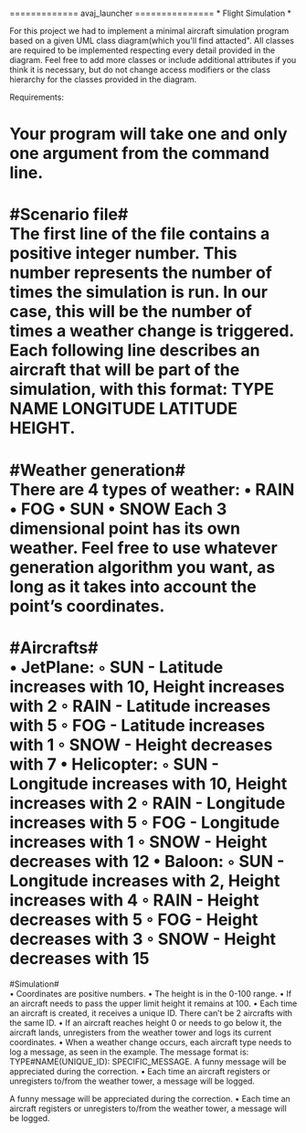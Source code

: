============= avaj_launcher ===============
          * Flight Simulation *


For this project we had to implement a minimal aircraft simulation program based on a given
UML class diagram(which you'll find attacted". All classes are required to be implemented 
respecting every detail provided in the diagram. Feel free to add more classes or include 
additional attributes if you think it is necessary, but do not change access modifiers or 
the class hierarchy for the classes provided in the diagram.

Requirements:

Your program will take one and only one argument from the command line.
=========================
#Scenario file#   
The first line of the file contains a positive integer number. This number represents the
number of times the simulation is run. In our case, this will be the number of times a
weather change is triggered.
Each following line describes an aircraft that will be part of the simulation, with this
format: TYPE NAME LONGITUDE LATITUDE HEIGHT.
=========================
#Weather generation#       
There are 4 types of weather:
• RAIN
• FOG
• SUN
• SNOW
Each 3 dimensional point has its own weather. Feel free to use whatever generation
algorithm you want, as long as it takes into account the point’s coordinates.
========================
#Aircrafts#       
• JetPlane:
◦ SUN - Latitude increases with 10, Height increases with 2
◦ RAIN - Latitude increases with 5
◦ FOG - Latitude increases with 1
◦ SNOW - Height decreases with 7
• Helicopter:
◦ SUN - Longitude increases with 10, Height increases with 2
◦ RAIN - Longitude increases with 5
◦ FOG - Longitude increases with 1
◦ SNOW - Height decreases with 12
• Baloon:
◦ SUN - Longitude increases with 2, Height increases with 4
◦ RAIN - Height decreases with 5
◦ FOG - Height decreases with 3
◦ SNOW - Height decreases with 15
======================
#Simulation#      
• Coordinates are positive numbers.
• The height is in the 0-100 range.
• If an aircraft needs to pass the upper limit height it remains at 100.
• Each time an aircraft is created, it receives a unique ID. There can’t be 2 aircrafts
with the same ID.
• If an aircraft reaches height 0 or needs to go below it, the aircraft lands, unregisters
from the weather tower and logs its current coordinates.
• When a weather change occurs, each aircraft type needs to log a message, as seen in
the example. The message format is: TYPE#NAME(UNIQUE_ID): SPECIFIC_MESSAGE.
A funny message will be appreciated during the correction.
• Each time an aircraft registers or unregisters to/from the weather tower, a message
will be logged.

A funny message will be appreciated during the correction.
• Each time an aircraft registers or unregisters to/from the weather tower, a message
will be logged.
